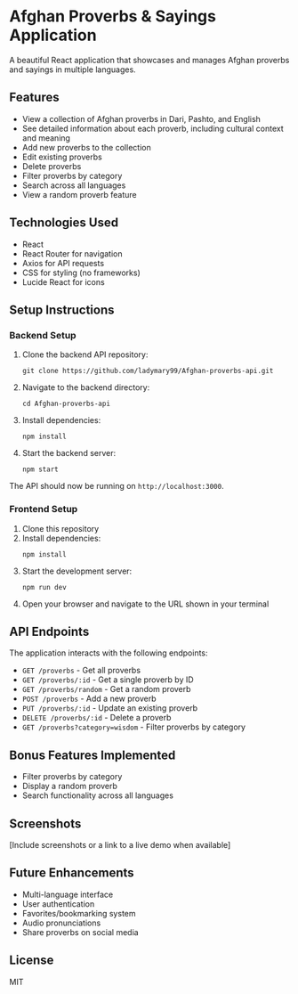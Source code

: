 # Afghan Proverbs & Sayings Application

A beautiful React application that showcases and manages Afghan proverbs and sayings in multiple languages.

## Features

- View a collection of Afghan proverbs in Dari, Pashto, and English
- See detailed information about each proverb, including cultural context and meaning
- Add new proverbs to the collection
- Edit existing proverbs
- Delete proverbs
- Filter proverbs by category
- Search across all languages
- View a random proverb feature

## Technologies Used

- React
- React Router for navigation
- Axios for API requests
- CSS for styling (no frameworks)
- Lucide React for icons

## Setup Instructions

### Backend Setup

1. Clone the backend API repository:

   ```
   git clone https://github.com/ladymary99/Afghan-proverbs-api.git
   ```

2. Navigate to the backend directory:

   ```
   cd Afghan-proverbs-api
   ```

3. Install dependencies:

   ```
   npm install
   ```

4. Start the backend server:
   ```
   npm start
   ```

The API should now be running on `http://localhost:3000`.

### Frontend Setup

1. Clone this repository
2. Install dependencies:
   ```
   npm install
   ```
3. Start the development server:
   ```
   npm run dev
   ```
4. Open your browser and navigate to the URL shown in your terminal

## API Endpoints

The application interacts with the following endpoints:

- `GET /proverbs` - Get all proverbs
- `GET /proverbs/:id` - Get a single proverb by ID
- `GET /proverbs/random` - Get a random proverb
- `POST /proverbs` - Add a new proverb
- `PUT /proverbs/:id` - Update an existing proverb
- `DELETE /proverbs/:id` - Delete a proverb
- `GET /proverbs?category=wisdom` - Filter proverbs by category

## Bonus Features Implemented

- Filter proverbs by category
- Display a random proverb
- Search functionality across all languages

## Screenshots

[Include screenshots or a link to a live demo when available]

## Future Enhancements

- Multi-language interface
- User authentication
- Favorites/bookmarking system
- Audio pronunciations
- Share proverbs on social media

## License

MIT
